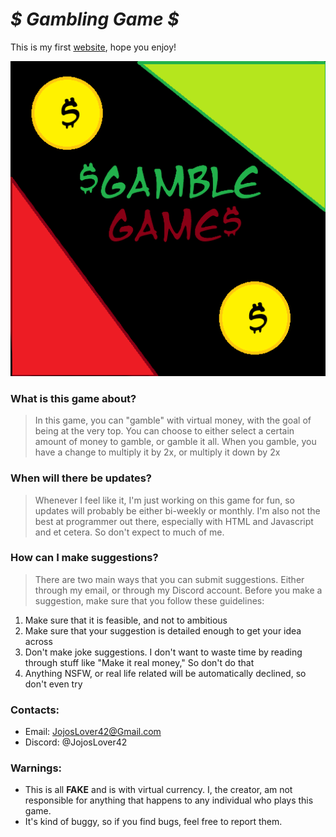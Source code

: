 # *$ Gambling Game $*
This is my first [website](https://AyameKajou56.github.io), hope you enjoy!

![Gamble Game Logo](/Images/Logo.png)

### What is this game about?
> In this game, you can "gamble" with virtual money, with the goal of being at the very top. You can choose to either select a certain amount of money to gamble, or gamble it all. When you gamble, you have a change to multiply it by 2x, or multiply it down by 2x

### When will there be updates?
> Whenever I feel like it, I'm just working on this game for fun, so updates will probably be either bi-weekly or monthly. I'm also not the best at programmer out there, especially with HTML and Javascript and et cetera. So don't expect to much of me.

### How can I make suggestions?
> There are two main ways that you can submit suggestions. Either through my email, or through my Discord account. Before you make a suggestion, make sure that you follow these guidelines:

1. Make sure that it is feasible, and not to ambitious
2. Make sure that your suggestion is detailed enough to get your idea across
3. Don't make joke suggestions. I don't want to waste time by reading through stuff like "Make it real money," So don't do that
4. Anything NSFW, or real life related will be automatically declined, so don't even try

### Contacts:
- Email: JojosLover42@Gmail.com
- Discord: @JojosLover42

### Warnings:
- This is all **FAKE** and is with virtual currency. I, the creator, am not responsible for anything that happens to any individual who plays this game.
- It's kind of buggy, so if you find bugs, feel free to report them.